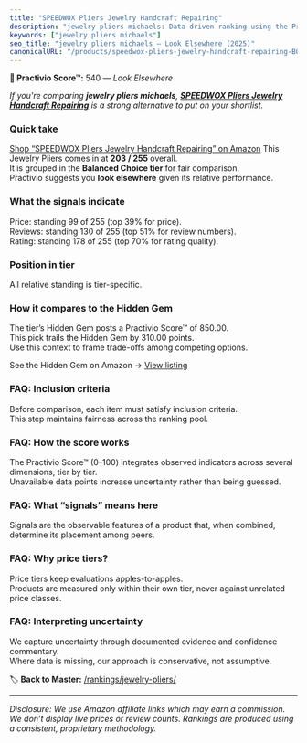 ```yaml
---
title: "SPEEDWOX Pliers Jewelry Handcraft Repairing"
description: "jewelry pliers michaels: Data-driven ranking using the Practivio Score™. Positioned by quality, value, demand, findability, momentum."
keywords: ["jewelry pliers michaels"]
seo_title: "jewelry pliers michaels — Look Elsewhere (2025)"
canonicalURL: "/products/speedwox-pliers-jewelry-handcraft-repairing-B08PQN47FT/"
---
```


**🚫 Practivio Score™:** 540 — _Look Elsewhere_


*If you're comparing **jewelry pliers michaels**, **[SPEEDWOX Pliers Jewelry Handcraft Repairing](https://www.amazon.com/dp/B08PQN47FT?tag=practivio-20)** is a strong alternative to put on your shortlist.*
### Quick take
[Shop “SPEEDWOX Pliers Jewelry Handcraft Repairing” on Amazon](https://www.amazon.com/dp/B08PQN47FT?tag=practivio-20)
This Jewelry Pliers comes in at **203 / 255** overall.  
It is grouped in the **Balanced Choice tier** for fair comparison.  
Practivio suggests you **look elsewhere** given its relative performance.

### What the signals indicate
Price: standing 99 of 255 (top 39% for price).  
Reviews: standing 130 of 255 (top 51% for review numbers).  
Rating: standing 178 of 255 (top 70% for rating quality).  

### Position in tier
All relative standing is tier-specific.

### How it compares to the Hidden Gem
The tier’s Hidden Gem posts a Practivio Score™ of 850.00.  
This pick trails the Hidden Gem by 310.00 points.  
Use this context to frame trade-offs among competing options.  

See the Hidden Gem on Amazon → [View listing](https://www.amazon.com/dp/B000JNRR0Y?tag=practivio-20)

### FAQ: Inclusion criteria
Before comparison, each item must satisfy inclusion criteria.  
This step maintains fairness across the ranking pool.

### FAQ: How the score works
The Practivio Score™ (0–100) integrates observed indicators across several dimensions, tier by tier.  
Unavailable data points increase uncertainty rather than being guessed.

### FAQ: What “signals” means here
Signals are the observable features of a product that, when combined, determine its placement among peers.

### FAQ: Why price tiers?
Price tiers keep evaluations apples-to-apples.  
Products are measured only within their own tier, never against unrelated price classes.

### FAQ: Interpreting uncertainty
We capture uncertainty through documented evidence and confidence commentary.  
Where data is missing, our approach is conservative, not assumptive.


🏷️ **Back to Master:** [/rankings/jewelry-pliers/](/rankings/jewelry-pliers/)

---
_Disclosure: We use Amazon affiliate links which may earn a commission. We don’t display live prices or review counts. Rankings are produced using a consistent, proprietary methodology._
